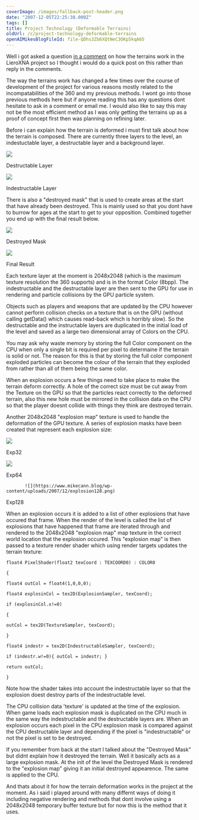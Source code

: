 ```yaml
---
coverImage: /images/fallback-post-header.png
date: "2007-12-05T22:25:38.000Z"
tags: []
title: Project Technology (Deformable Terrains)
oldUrl: /c/project-technology-deformable-terrains
openAIMikesBlogFileId: file-QDhs3Zb6XQtNeC3OKp5kqA65
---
```


Well i got asked a question [in a comment](https://www.mikecann.blog/?p=208#comment-1333) on how the terrains work in the LieroXNA project so I thought i would do a quick post on this rather than reply in the comments.

The way the terrains work has changed a few times over the course of development of the project for various reasons mostly related to the incompatabilities of the 360 and my previous methods. I wont go into those previous methods here but if anyone reading this has any questions dont hesitate to ask in a comment or email me. I would also like to say this may not be the most efficient method as I was only getting the terrains up as a proof of concept first then was planning on refining later.

<!-- more -->

Before i can explain how the terrain is deformed i must first talk about how the terrain is composed. There are currently three layers to the level, an indestuctable layer, a destructable layer and a background layer.

![](https://www.mikecann.blog/wp-content/uploads/2007/12/test02_destr.png)

Destructable Layer

![](https://www.mikecann.blog/wp-content/uploads/2007/12/test02_indestr.png)

Indestructable Layer

There is also a "destroyed mask" that is used to create areas at the start that have already been destroyed. This is mainly used so that you dont have to burrow for ages at the start to get to your opposition. Combined together you end up with the final result below.

![](https://www.mikecann.blog/wp-content/uploads/2007/12/tempmask01.png)

Destroyed Mask

![](https://www.mikecann.blog/wp-content/uploads/2007/12/test03_final.png)

Final Result

Each texture layer at the moment is 2048x2048 (which is the maximum texture resolution the 360 supports) and is in the format Color (8bpp). The indestructable and the destructable layer are then sent to the GPU for use in rendering and particle collisions by the GPU particle system.

Objects such as players and weapons that are updated by the CPU however cannot perform collision checks on a texture that is on the GPU (without calling getData() which causes read-back which is horribly slow). So the destructable and the instructable layers are duplicated in the initial load of the level and saved as a large two dimensional array of Colors on the CPU.

You may ask why waste memory by storing the full Color component on the CPU when only a single bit is required per pixel to determaine if the terrain is solid or not. The reason for this is that by storing the full color component exploded particles can become the colour of the terrain that they exploded from rather than all of them being the same color.

When an explosion occurs a few things need to take place to make the terrain deform correctly. A hole of the correct size must be cut away from the Texture on the GPU so that the particles react correctly to the deformed terrain, also this new hole must be mirrored in the collision data on the CPU so that the player doesnt collide with things they think are destroyed terrain.

Another 2048x2048 "explosion map" texture is used to handle the deformation of the GPU texture. A series of explosion masks have been created that represent each explosion size:

![](https://www.mikecann.blog/wp-content/uploads/2007/12/explosion32.png)

Exp32

![](https://www.mikecann.blog/wp-content/uploads/2007/12/explosion64.png)

Exp64

           ![](https://www.mikecann.blog/wp-content/uploads/2007/12/explosion128.png)

Exp128

When an explosion occurs it is added to a list of other explosions that have occured that frame. When the render of the level is called the list of explosions that have happened that frame are iterated through and rendered to the 2048x2048 "explosion map" map texture in the correct world location that the explosion occured. This "explosion map" is then passed to a texture render shader which using render targets updates the terrain texture:

```
float4 PixelShader(float2 texCoord : TEXCOORD0) : COLOR0

{

float4 outCol = float4(1,0,0,0);

float4 explosinCol = tex2D(ExplosionSampler, texCoord);

if (explosinCol.x!=0)

{

outCol = tex2D(TextureSampler, texCoord);

}

float4 indestr = tex2D(IndestructableSampler, texCoord);

if (indestr.w!=0){ outCol = indestr; }

return outCol;

}
```

Note how the shader takes into account the indestructable layer so that the explosion doest destroy parts of the indestructable level.

The CPU collision data 'texture' is updated at the time of the explosion. When game loads each explosion mask is duplicated on the CPU much in the same way the indestructable and the destructable layers are. When an explosion occurs each pixel in the CPU explosion mask is compared against the CPU destructable layer and depending if the pixel is "indestructable" or not the pixel is set to be destroyed.

If you remember from back at the start I talked about the "Destroyed Mask" but didnt explain how it destroyed the terrain. Well it basically acts as a large explosion mask. At the init of the level the Destroyed Mask is rendered to the "explosion map" giving it an initial destroyed appearence. The same is applied to the CPU.

And thats about it for how the terrain deformation works in the project at the moment. As i said i played around with many differnt ways of doing it including negative rendering and methods that dont involve using a 2048x2048 temporary buffer texture but for now this is the method that it uses.
